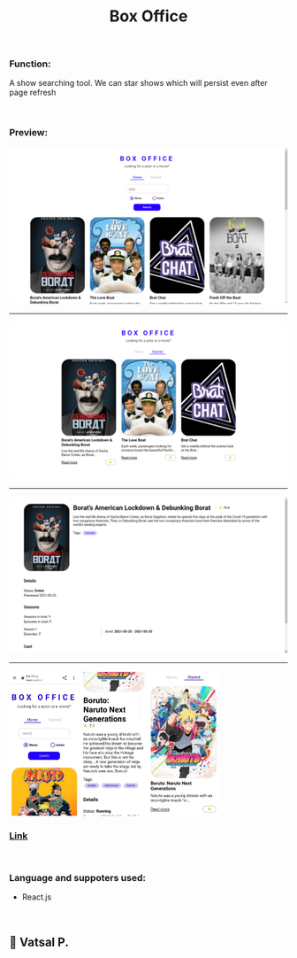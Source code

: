 <h1 align="center">Box Office</h1><br />

<h3>Function:</h3>
<p> A show searching tool. We can star shows which will persist even after page refresh</p><br />

<h3>Preview:</h3>
<img src="/src/images/readme/desk1.png"><hr />
<img src="/src/images/readme/desk2.png"><hr />
<img src="/src/images/readme/desk3.png"><hr />
<img width=25% src="/src/images/readme/mobile1.jpg"><img width=25% src="/src/images/readme/mobile2.jpg"><img width=25% src="/src/images/readme/mobile3.jpg">
<br />

<h3><a href="https://vatsal-git.github.io/box-office-app/#/">Link</a></h3><br />

<h3>Language and suppoters used:</h3>
<ul>
  <li>React.js</li>
</ul>  
<br />

<h2>👋 Vatsal P.</h2>
